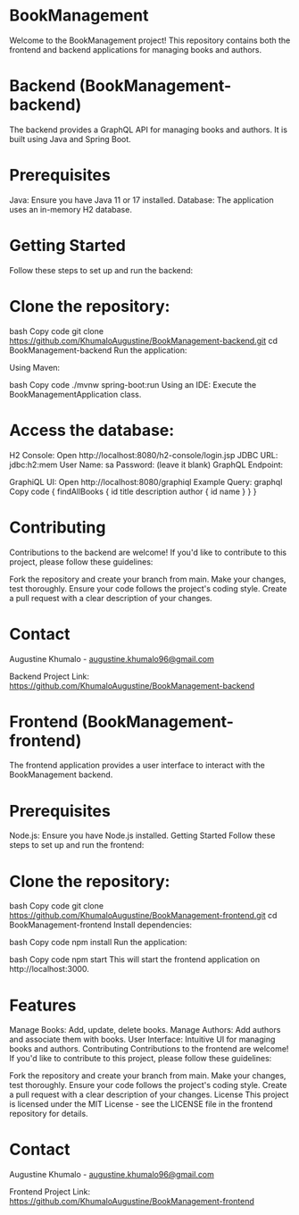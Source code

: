 # BookManagement
Welcome to the BookManagement project! This repository contains both the frontend and backend applications for managing books and authors.

# Backend (BookManagement-backend)
The backend provides a GraphQL API for managing books and authors. It is built using Java and Spring Boot.

# Prerequisites
Java: Ensure you have Java 11 or 17 installed.
Database: The application uses an in-memory H2 database.
# Getting Started
Follow these steps to set up and run the backend:

# Clone the repository:

bash
Copy code
git clone https://github.com/KhumaloAugustine/BookManagement-backend.git
cd BookManagement-backend
Run the application:

Using Maven:

bash
Copy code
./mvnw spring-boot:run
Using an IDE:
Execute the BookManagementApplication class.

# Access the database:

H2 Console: Open http://localhost:8080/h2-console/login.jsp
JDBC URL: jdbc:h2:mem
User Name: sa
Password: (leave it blank)
GraphQL Endpoint:

GraphiQL UI: Open http://localhost:8080/graphiql
Example Query:
graphql
Copy code
{
  findAllBooks {
    id
    title
    description
    author {
      id
      name
    }
  }
}
# Contributing
Contributions to the backend are welcome! If you'd like to contribute to this project, please follow these guidelines:

Fork the repository and create your branch from main.
Make your changes, test thoroughly.
Ensure your code follows the project's coding style.
Create a pull request with a clear description of your changes.

# Contact
Augustine Khumalo - augustine.khumalo96@gmail.com

Backend Project Link: https://github.com/KhumaloAugustine/BookManagement-backend

# Frontend (BookManagement-frontend)
The frontend application provides a user interface to interact with the BookManagement backend.

# Prerequisites
Node.js: Ensure you have Node.js installed.
Getting Started
Follow these steps to set up and run the frontend:

# Clone the repository:

bash
Copy code
git clone https://github.com/KhumaloAugustine/BookManagement-frontend.git
cd BookManagement-frontend
Install dependencies:

bash
Copy code
npm install
Run the application:

bash
Copy code
npm start
This will start the frontend application on http://localhost:3000.

# Features
Manage Books: Add, update, delete books.
Manage Authors: Add authors and associate them with books.
User Interface: Intuitive UI for managing books and authors.
Contributing
Contributions to the frontend are welcome! If you'd like to contribute to this project, please follow these guidelines:

Fork the repository and create your branch from main.
Make your changes, test thoroughly.
Ensure your code follows the project's coding style.
Create a pull request with a clear description of your changes.
License
This project is licensed under the MIT License - see the LICENSE file in the frontend repository for details.

# Contact
Augustine Khumalo - augustine.khumalo96@gmail.com

Frontend Project Link: https://github.com/KhumaloAugustine/BookManagement-frontend

